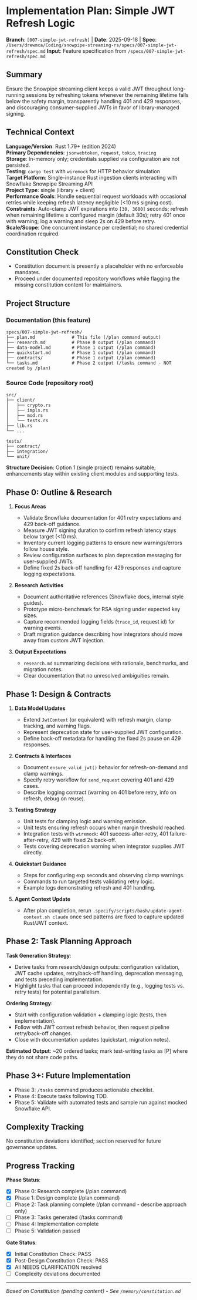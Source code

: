 # Implementation Plan: Simple JWT Refresh Logic

**Branch**: `[007-simple-jwt-refresh]` | **Date**: 2025-09-18 | **Spec**: `/Users/drewmca/Coding/snowpipe-streaming-rs/specs/007-simple-jwt-refresh/spec.md`
**Input**: Feature specification from `/specs/007-simple-jwt-refresh/spec.md`

## Summary
Ensure the Snowpipe streaming client keeps a valid JWT throughout long-running sessions by refreshing tokens whenever the remaining lifetime falls below the safety margin, transparently handling 401 and 429 responses, and discouraging consumer-supplied JWTs in favor of library-managed signing.

## Technical Context
**Language/Version**: Rust 1.79+ (edition 2024)  
**Primary Dependencies**: `jsonwebtoken`, `reqwest`, `tokio`, `tracing`  
**Storage**: In-memory only; credentials supplied via configuration are not persisted.  
**Testing**: `cargo test` with `wiremock` for HTTP behavior simulation  
**Target Platform**: Single-instance Rust ingestion clients interacting with Snowflake Snowpipe Streaming API  
**Project Type**: single (library + client)  
**Performance Goals**: Handle sequential request workloads with occasional retries while keeping refresh latency negligible (<10 ms signing cost).  
**Constraints**: Auto-clamp JWT expirations into `[30, 3600]` seconds; refresh when remaining lifetime ≤ configured margin (default 30s); retry 401 once with warning; log a warning and sleep 2s on 429 before retry.  
**Scale/Scope**: One concurrent instance per credential; no shared credential coordination required.

## Constitution Check
- Constitution document is presently a placeholder with no enforceable mandates.  
- Proceed under documented repository workflows while flagging the missing constitution content for maintainers.

## Project Structure

### Documentation (this feature)
```
specs/007-simple-jwt-refresh/
├── plan.md              # This file (/plan command output)
├── research.md          # Phase 0 output (/plan command)
├── data-model.md        # Phase 1 output (/plan command)
├── quickstart.md        # Phase 1 output (/plan command)
├── contracts/           # Phase 1 output (/plan command)
└── tasks.md             # Phase 2 output (/tasks command - NOT created by /plan)
```

### Source Code (repository root)
```
src/
├── client/
│   ├── crypto.rs
│   ├── impls.rs
│   ├── mod.rs
│   └── tests.rs
├── lib.rs
└── ...

tests/
├── contract/
├── integration/
└── unit/
```

**Structure Decision**: Option 1 (single project) remains suitable; enhancements stay within existing client modules and supporting tests.

## Phase 0: Outline & Research
1. **Focus Areas**
   - Validate Snowflake documentation for 401 retry expectations and 429 back-off guidance.  
   - Measure JWT signing duration to confirm refresh latency stays below target (<10 ms).  
   - Inventory current logging patterns to ensure new warnings/errors follow house style.  
   - Review configuration surfaces to plan deprecation messaging for user-supplied JWTs.  
   - Define fixed 2s back-off handling for 429 responses and capture logging expectations.

2. **Research Activities**
   - Document authoritative references (Snowflake docs, internal style guides).  
   - Prototype micro-benchmark for RSA signing under expected key sizes.  
   - Capture recommended logging fields (`trace_id`, request id) for warning events.  
   - Draft migration guidance describing how integrators should move away from custom JWT injection.

3. **Output Expectations**
   - `research.md` summarizing decisions with rationale, benchmarks, and migration notes.  
   - Clear documentation that no unresolved ambiguities remain.

## Phase 1: Design & Contracts
1. **Data Model Updates**
   - Extend `JwtContext` (or equivalent) with refresh margin, clamp tracking, and warning flags.  
   - Represent deprecation state for user-supplied JWT configuration.  
   - Define back-off metadata for handling the fixed 2s pause on 429 responses.

2. **Contracts & Interfaces**
   - Document `ensure_valid_jwt()` behavior for refresh-on-demand and clamp warnings.  
   - Specify retry workflow for `send_request` covering 401 and 429 cases.  
   - Describe logging contract (warning on 401 before retry, info on refresh, debug on reuse).

3. **Testing Strategy**
   - Unit tests for clamping logic and warning emission.  
   - Unit tests ensuring refresh occurs when margin threshold reached.  
   - Integration tests with `wiremock`: 401 success-after-retry, 401 failure-after-retry, 429 with fixed 2s back-off.  
   - Tests covering deprecation warning when integrator supplies JWT directly.

4. **Quickstart Guidance**
   - Steps for configuring exp seconds and observing clamp warnings.  
   - Commands to run targeted tests validating retry logic.  
   - Example logs demonstrating refresh and 401 handling.

5. **Agent Context Update**
   - After plan completion, rerun `.specify/scripts/bash/update-agent-context.sh claude` once sed patterns are fixed to capture updated Rust/JWT context.

## Phase 2: Task Planning Approach
**Task Generation Strategy**:
- Derive tasks from research/design outputs: configuration validation, JWT cache updates, retry/back-off handling, deprecation messaging, and tests preceding implementation.  
- Highlight tasks that can proceed independently (e.g., logging tests vs. retry tests) for potential parallelism.

**Ordering Strategy**:
- Start with configuration validation + clamping logic (tests, then implementation).  
- Follow with JWT context refresh behavior, then request pipeline retry/back-off changes.  
- Close with documentation updates (quickstart, migration notes).

**Estimated Output**: ~20 ordered tasks; mark test-writing tasks as [P] where they do not share code paths.

## Phase 3+: Future Implementation
- Phase 3: `/tasks` command produces actionable checklist.  
- Phase 4: Execute tasks following TDD.  
- Phase 5: Validate with automated tests and sample run against mocked Snowflake API.

## Complexity Tracking
No constitution deviations identified; section reserved for future governance updates.

## Progress Tracking
**Phase Status**:
- [x] Phase 0: Research complete (/plan command)
- [x] Phase 1: Design complete (/plan command)
- [ ] Phase 2: Task planning complete (/plan command - describe approach only)
- [ ] Phase 3: Tasks generated (/tasks command)
- [ ] Phase 4: Implementation complete
- [ ] Phase 5: Validation passed

**Gate Status**:
- [x] Initial Constitution Check: PASS
- [x] Post-Design Constitution Check: PASS
- [x] All NEEDS CLARIFICATION resolved
- [ ] Complexity deviations documented

---
*Based on Constitution (pending content) - See `/memory/constitution.md`*
